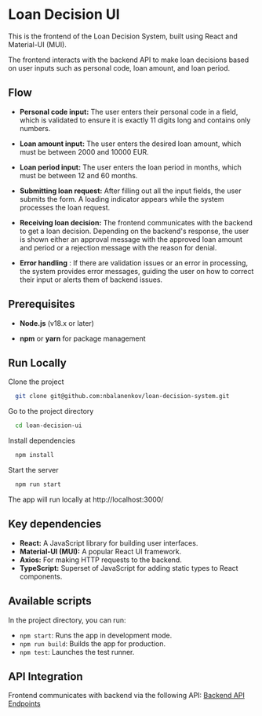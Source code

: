 
# Loan Decision UI

This is the frontend of the Loan Decision System, built using React and Material-UI (MUI).

The frontend interacts with the backend API to make loan decisions based on user inputs such as personal code, loan amount, and loan period.


## Flow

- **Personal code input:** The user enters their personal code in a field, which is validated to ensure it is exactly 11 digits long and contains only numbers.

- **Loan amount input:** The user enters the desired loan amount, which must be between 2000 and 10000 EUR.

- **Loan period input:** The user enters the loan period in months, which must be between 12 and 60 months.

- **Submitting loan request:** After filling out all the input fields, the user submits the form. A loading indicator appears while the system processes the loan request.

- **Receiving loan decision:** The frontend communicates with the backend to get a loan decision. Depending on the backend's response, the user is shown either an approval message with the approved loan amount and period or a rejection message with the reason for denial.

- **Error handling** : If there are validation issues or an error in processing, the system provides error messages, guiding the user on how to correct their input or alerts them of backend issues.


## Prerequisites

- **Node.js** (v18.x or later)

- **npm** or **yarn** for package management
## Run Locally

Clone the project

```bash
  git clone git@github.com:nbalanenkov/loan-decision-system.git
```

Go to the project directory

```bash
  cd loan-decision-ui
```

Install dependencies

```bash
  npm install
```

Start the server

```bash
  npm run start
```

The app will run locally at http://localhost:3000/


## Key dependencies

- **React:** A JavaScript library for building user interfaces.
- **Material-UI (MUI):** A popular React UI framework.
- **Axios:** For making HTTP requests to the backend.
- **TypeScript:** Superset of JavaScript for adding static types to React components.
## Available scripts

In the project directory, you can run:

- ```npm start```: Runs the app in development mode.
- ```npm run build```: Builds the app for production.
- ```npm test```: Launches the test runner.
## API Integration

Frontend communicates with backend via the following API:
[Backend API Endpoints](../loan-decision-engine/README.md#api-endpoints)
